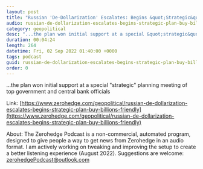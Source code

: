 ```yaml
---
layout: post
title: "Russian 'De-Dollarization' Escalates: Begins &quot;Strategic&quot; Plan To Buy Billions In &quot;Friendly&quot; Currencies"
audio: russian-de-dollarization-escalates-begins-strategic-plan-buy-billions-friendly-0
category: geopolitical
desc: "...the plan won initial support at a special &quot;strategic&quot; planning meeting of top government and central bank officials"
duration: 00:04:24
length: 264
datetime: Fri, 02 Sep 2022 01:40:00 +0000
tags: podcast
guid: russian-de-dollarization-escalates-begins-strategic-plan-buy-billions-friendly-0
order: 0
---
```

...the plan won initial support at a special &quot;strategic&quot; planning meeting of top government and central bank officials

Link: [https://www.zerohedge.com/geopolitical/russian-de-dollarization-escalates-begins-strategic-plan-buy-billions-friendly](https://www.zerohedge.com/geopolitical/russian-de-dollarization-escalates-begins-strategic-plan-buy-billions-friendly)

About: The Zerohedge Podcast is a non-commercial, automated program, designed to give people a way to get news from Zerohedge in an audio format.  I am actively working on tweaking and improving the setup to create a better listening experience (August 2022).  Suggestions are welcome: [zerohedgePodcast@outlook.com](mailto:zerohedgePodcast@outlook.com)
